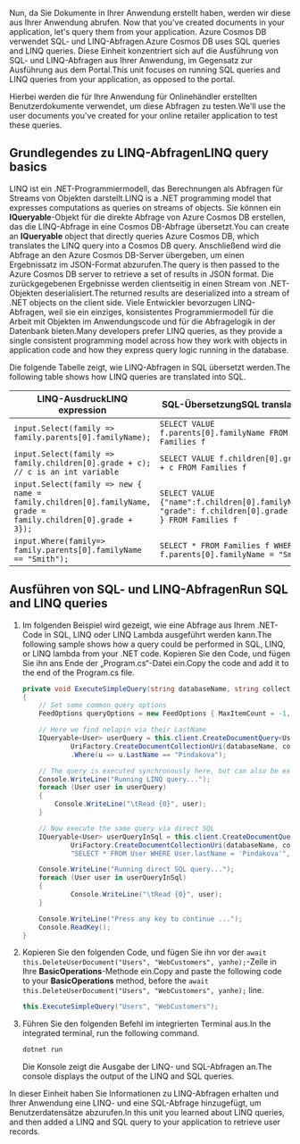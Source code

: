 <span data-ttu-id="e4015-101"><!--TODO: Explain how to do ExecuteNext (pages closer to SDK imp) vs ToList (continuation token)--> Nun, da Sie Dokumente in Ihrer Anwendung erstellt haben, werden wir diese aus Ihrer Anwendung abrufen.</span><span class="sxs-lookup"><span data-stu-id="e4015-101"><!--TODO: Explain how to do ExecuteNext (pages closer to SDK imp) vs ToList (continuation token)--> Now that you've created documents in your application, let's query them from your application.</span></span> <span data-ttu-id="e4015-102">Azure Cosmos DB verwendet SQL- und LINQ-Abfragen.</span><span class="sxs-lookup"><span data-stu-id="e4015-102">Azure Cosmos DB uses SQL queries and LINQ queries.</span></span> <span data-ttu-id="e4015-103">Diese Einheit konzentriert sich auf die Ausführung von SQL- und LINQ-Abfragen aus Ihrer Anwendung, im Gegensatz zur Ausführung aus dem Portal.</span><span class="sxs-lookup"><span data-stu-id="e4015-103">This unit focuses on running SQL queries and LINQ queries from your application, as opposed to the portal.</span></span>

<span data-ttu-id="e4015-104">Hierbei werden die für Ihre Anwendung für Onlinehändler erstellten Benutzerdokumente verwendet, um diese Abfragen zu testen.</span><span class="sxs-lookup"><span data-stu-id="e4015-104">We'll use the user documents you've created for your online retailer application to test these queries.</span></span>

## <a name="linq-query-basics"></a><span data-ttu-id="e4015-105">Grundlegendes zu LINQ-Abfragen</span><span class="sxs-lookup"><span data-stu-id="e4015-105">LINQ query basics</span></span>

<span data-ttu-id="e4015-106">LINQ ist ein .NET-Programmiermodell, das Berechnungen als Abfragen für Streams von Objekten darstellt.</span><span class="sxs-lookup"><span data-stu-id="e4015-106">LINQ is a .NET programming model that expresses computations as queries on streams of objects.</span></span> <span data-ttu-id="e4015-107">Sie können ein **IQueryable**-Objekt für die direkte Abfrage von Azure Cosmos DB erstellen, das die LINQ-Abfrage in eine Cosmos DB-Abfrage übersetzt.</span><span class="sxs-lookup"><span data-stu-id="e4015-107">You can create an **IQueryable** object that directly queries Azure Cosmos DB, which translates the LINQ query into a Cosmos DB query.</span></span> <span data-ttu-id="e4015-108">Anschließend wird die Abfrage an den Azure Cosmos DB-Server übergeben, um einen Ergebnissatz im JSON-Format abzurufen.</span><span class="sxs-lookup"><span data-stu-id="e4015-108">The query is then passed to the Azure Cosmos DB server to retrieve a set of results in JSON format.</span></span> <span data-ttu-id="e4015-109">Die zurückgegebenen Ergebnisse werden clientseitig in einen Stream von .NET-Objekten deserialisiert.</span><span class="sxs-lookup"><span data-stu-id="e4015-109">The returned results are deserialized into a stream of .NET objects on the client side.</span></span> <span data-ttu-id="e4015-110">Viele Entwickler bevorzugen LINQ-Abfragen, weil sie ein einziges, konsistentes Programmiermodell für die Arbeit mit Objekten im Anwendungscode und für die Abfragelogik in der Datenbank bieten.</span><span class="sxs-lookup"><span data-stu-id="e4015-110">Many developers prefer LINQ queries, as they provide a single consistent programming model across how they work with objects in application code and how they express query logic running in the database.</span></span>

<span data-ttu-id="e4015-111">Die folgende Tabelle zeigt, wie LINQ-Abfragen in SQL übersetzt werden.</span><span class="sxs-lookup"><span data-stu-id="e4015-111">The following table shows how LINQ queries are translated into SQL.</span></span>

| <span data-ttu-id="e4015-112">LINQ-Ausdruck</span><span class="sxs-lookup"><span data-stu-id="e4015-112">LINQ expression</span></span> | <span data-ttu-id="e4015-113">SQL-Übersetzung</span><span class="sxs-lookup"><span data-stu-id="e4015-113">SQL translation</span></span> |
|---|---|
| `input.Select(family => family.parents[0].familyName);`| `SELECT VALUE f.parents[0].familyName FROM Families f` |
|`input.Select(family => family.children[0].grade + c); // c is an int variable` | `SELECT VALUE f.children[0].grade + c FROM Families f` |
|`input.Select(family => new { name = family.children[0].familyName, grade = family.children[0].grade + 3});`| `SELECT VALUE {"name":f.children[0].familyName, "grade": f.children[0].grade + 3 } FROM Families f`|
|`input.Where(family=> family.parents[0].familyName == "Smith");`|`SELECT * FROM Families f WHERE f.parents[0].familyName = "Smith"`|

## <a name="run-sql-and-linq-queries"></a><span data-ttu-id="e4015-114">Ausführen von SQL- und LINQ-Abfragen</span><span class="sxs-lookup"><span data-stu-id="e4015-114">Run SQL and LINQ queries</span></span>

1. <span data-ttu-id="e4015-115">Im folgenden Beispiel wird gezeigt, wie eine Abfrage aus Ihrem .NET-Code in SQL, LINQ oder LINQ Lambda ausgeführt werden kann.</span><span class="sxs-lookup"><span data-stu-id="e4015-115">The following sample shows how a query could be performed in SQL, LINQ, or LINQ lambda from your .NET code.</span></span> <span data-ttu-id="e4015-116">Kopieren Sie den Code, und fügen Sie ihn ans Ende der „Program.cs“-Datei ein.</span><span class="sxs-lookup"><span data-stu-id="e4015-116">Copy the code and add it to the end of the Program.cs file.</span></span>

    ```csharp
    private void ExecuteSimpleQuery(string databaseName, string collectionName)
    {
        // Set some common query options
        FeedOptions queryOptions = new FeedOptions { MaxItemCount = -1, EnableCrossPartitionQuery = true };

        // Here we find nelapin via their LastName
        IQueryable<User> userQuery = this.client.CreateDocumentQuery<User>(
                UriFactory.CreateDocumentCollectionUri(databaseName, collectionName), queryOptions)
                .Where(u => u.LastName == "Pindakova");

        // The query is executed synchronously here, but can also be executed asynchronously via the IDocumentQuery<T> interface
        Console.WriteLine("Running LINQ query...");
        foreach (User user in userQuery)
        {
            Console.WriteLine("\tRead {0}", user);
        }

        // Now execute the same query via direct SQL
        IQueryable<User> userQueryInSql = this.client.CreateDocumentQuery<User>(
                UriFactory.CreateDocumentCollectionUri(databaseName, collectionName),
                "SELECT * FROM User WHERE User.lastName = 'Pindakova'", queryOptions );

        Console.WriteLine("Running direct SQL query...");
        foreach (User user in userQueryInSql)
        {
                Console.WriteLine("\tRead {0}", user);
        }

        Console.WriteLine("Press any key to continue ...");
        Console.ReadKey();
    }
    ```

1. <span data-ttu-id="e4015-117">Kopieren Sie den folgenden Code, und fügen Sie ihn vor der `await this.DeleteUserDocument("Users", "WebCustomers", yanhe);`-Zeile in Ihre **BasicOperations**-Methode ein.</span><span class="sxs-lookup"><span data-stu-id="e4015-117">Copy and paste the following code to your **BasicOperations** method, before the `await this.DeleteUserDocument("Users", "WebCustomers", yanhe);` line.</span></span>

    ```csharp
    this.ExecuteSimpleQuery("Users", "WebCustomers");
    ```

1. <span data-ttu-id="e4015-118">Führen Sie den folgenden Befehl im integrierten Terminal aus.</span><span class="sxs-lookup"><span data-stu-id="e4015-118">In the integrated terminal, run the following command.</span></span>

    ```bash
    dotnet run
    ```

    <span data-ttu-id="e4015-119">Die Konsole zeigt die Ausgabe der LINQ- und SQL-Abfragen an.</span><span class="sxs-lookup"><span data-stu-id="e4015-119">The console displays the output of the LINQ and SQL queries.</span></span>

<span data-ttu-id="e4015-120">In dieser Einheit haben Sie Informationen zu LINQ-Abfragen erhalten und Ihrer Anwendung eine LINQ- und eine SQL-Abfrage hinzugefügt, um Benutzerdatensätze abzurufen.</span><span class="sxs-lookup"><span data-stu-id="e4015-120">In this unit you learned about LINQ queries, and then added a LINQ and SQL query to your application to retrieve user records.</span></span>
